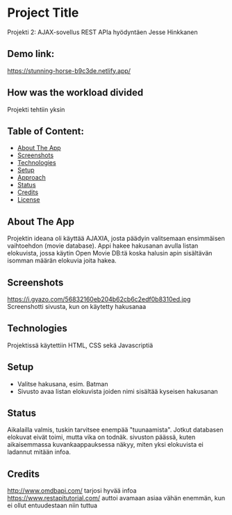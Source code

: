 # Project Title 
Projekti 2: AJAX-sovellus REST APIa hyödyntäen
Jesse Hinkkanen

## Demo link:
https://stunning-horse-b9c3de.netlify.app/

## How was the workload divided
Projekti tehtiin yksin



## Table of Content:

- [About The App](#about-the-app)
- [Screenshots](#screenshots)
- [Technologies](#technologies)
- [Setup](#setup)
- [Approach](#approach)
- [Status](#status)
- [Credits](#credits)
- [License](#license)

## About The App
Projektin ideana oli käyttää AJAXIA, josta päädyin valitsemaan ensimmäisen vaihtoehdon (movie database). Appi hakee hakusanan avulla listan elokuvista, jossa käytin Open Movie DB:tä koska halusin apin sisältävän isomman määrän elokuvia joita hakea.

## Screenshots
https://i.gyazo.com/56832160eb204b62cb6c2edf0b8310ed.jpg Screenshotti sivusta, kun on käytetty hakusanaa

## Technologies
Projektissä käytettiin HTML, CSS sekä Javascriptiä

## Setup
- Valitse hakusana, esim. Batman
- Sivusto avaa listan elokuvista joiden nimi sisältää kyseisen hakusanan

## Status
Aikalailla valmis, tuskin tarvitsee enempää "tuunaamista". Jotkut databasen elokuvat eivät toimi, mutta vika on todnäk. sivuston päässä, kuten aikaisemmassa kuvankaappauksessa näkyy, miten yksi elokuvista ei ladannut mitään infoa.

## Credits
http://www.omdbapi.com/ tarjosi hyvää infoa
https://www.restapitutorial.com/ auttoi avamaan asiaa vähän enemmän, kun ei ollut entuudestaan niin tuttua
